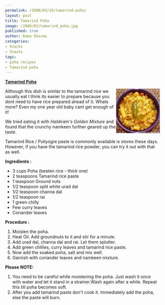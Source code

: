 ```yaml
--- 
permalink: /2008/03/29/tamarind-poha/
layout: post
title: Tamarind Poha
image: /2008/03/tamarind_poha.jpg
published: true
author: Roma Sharma
categories: 
- Snacks
- Snacks
tags:
- poha recipes
- Tamarind poha
---
```

<span style="text-decoration:underline;"><strong>Tamarind Poha</strong></span>

<a title="tamarind_poha.jpg" href="/2008/03/tamarind_poha.jpg"><img src="/2008/03/tamarind_poha.jpg" alt="tamarind_poha.jpg" width="143" height="146" align="right" /></a>

Although this dish is similar to the tamarind rice we usually eat I think its easier to prepare because you dont need to have rice prepared ahead of it. Whats more? Even my one year old baby cant get enough of it!

We tried eating it with <em>Haldiram's Golden Mixture</em> and found that the crunchy namkeen further geared up the taste.

Tamarind Rice / Puliyogre paste is commonly available is stores these days. However, if you have the tamarind rice powder, you can try it out with that as well.

<strong>Ingredients :</strong>
<ul>
	<li>3 cups Poha (beaten rice - thick one)</li>
	<li>2 teaspoons Tamarind rice paste</li>
	<li>1 teaspoon Ground nuts</li>
	<li>1/2 teaspoon split white urad dal</li>
	<li>1/2 teaspoon channa dal</li>
	<li>1/2 teaspoon rai</li>
	<li>1 green chilly</li>
	<li>Few curry leaves</li>
	<li>Coriander leaves</li>
</ul>
<strong>Procedure :</strong>
<ol>
	<li>Moisten the poha.</li>
	<li>Heat Oil. Add groundnuts to it and stir for a minute.</li>
	<li>Add urad dal, channa dal and rai. Let them splutter.</li>
	<li>Add green chillies, curry leaves and tamarind rice paste.</li>
	<li>Now add the soaked poha, salt and mix well.</li>
	<li>Garnish with coriander leaves and namkeen mixture.</li>
</ol>
<strong>Please NOTE:</strong>
<ol>
	<li>You need to be careful while moistening the poha. Just wash it once with water and let it stand in a strainer.Wash again after a while. Repeat this till poha becomes soft.</li>
	<li>After you add tamarind paste don't cook it. Immediately add the poha, else the paste will burn.</li>
</ol>
